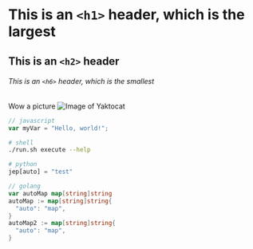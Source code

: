 # This is an `<h1>` header, which is the largest

## This is an `<h2>` header

###### This is an `<h6>` header, which is the smallest


Wow a picture
![Image of Yaktocat](https://octodex.github.com/images/yaktocat.png)



``` javascript
// javascript
var myVar = "Hello, world!";
```


``` sh
# shell
./run.sh execute --help
```


``` python
# python
jep[auto] = "test"
```



``` go
// golang
var autoMap map[string]string
autoMap := map[string]string{
  "auto": "map",
}
autoMap2 := map[string]string{
  "auto": "map",
}

```
